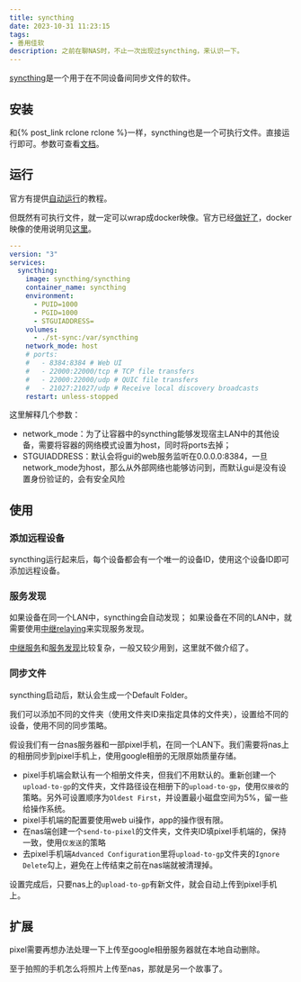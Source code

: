 ```yaml
---
title: syncthing
date: 2023-10-31 11:23:15
tags:
- 善用佳软
description: 之前在聊NAS时，不止一次出现过syncthing，来认识一下。
---
```

[syncthing](https://syncthing.net/)是一个用于在不同设备间同步文件的软件。

## 安装

和{% post_link rclone rclone %}一样，syncthing也是一个可执行文件。直接运行即可。参数可查看[文档](https://docs.syncthing.net/users/syncthing.html)。

## 运行

官方有提供[自动运行](https://docs.syncthing.net/users/autostart.html)的教程。

但既然有可执行文件，就一定可以wrap成docker映像。官方已经[做好了](https://hub.docker.com/r/syncthing/syncthing)，docker映像的使用说明见[这里](https://github.com/syncthing/syncthing/blob/main/README-Docker.md)。

```yml
---
version: "3"
services:
  syncthing:
    image: syncthing/syncthing
    container_name: syncthing
    environment:
      - PUID=1000
      - PGID=1000
      - STGUIADDRESS=
    volumes:
      - ./st-sync:/var/syncthing
    network_mode: host
    # ports:
    #   - 8384:8384 # Web UI
    #   - 22000:22000/tcp # TCP file transfers
    #   - 22000:22000/udp # QUIC file transfers
    #   - 21027:21027/udp # Receive local discovery broadcasts
    restart: unless-stopped
```

这里解释几个参数：
- network_mode：为了让容器中的syncthing能够发现宿主LAN中的其他设备，需要将容器的网络模式设置为host，同时将ports去掉；
- STGUIADDRESS：默认会将gui的web服务监听在0.0.0.0:8384，一旦network_mode为host，那么从外部网络也能够访问到，而默认gui是没有设置身份验证的，会有安全风险

## 使用

### 添加远程设备

syncthing运行起来后，每个设备都会有一个唯一的设备ID，使用这个设备ID即可添加远程设备。

### 服务发现

如果设备在同一个LAN中，syncthing会自动发现；
如果设备在不同的LAN中，就需要使用[中继relaying](https://docs.syncthing.net/users/relaying.html)来实现服务发现。

[中继服务](https://docs.syncthing.net/users/strelaysrv.html)和[服务发现](https://docs.syncthing.net/users/stdiscosrv.html)比较复杂，一般又较少用到，这里就不做介绍了。

### 同步文件

syncthing启动后，默认会生成一个Default Folder。

我们可以添加不同的文件夹（使用文件夹ID来指定具体的文件夹），设置给不同的设备，使用不同的同步策略。

假设我们有一台nas服务器和一部pixel手机，在同一个LAN下。我们需要将nas上的相册同步到pixel手机上，使用google相册的无限原始质量存储。

- pixel手机端会默认有一个相册文件夹，但我们不用默认的。重新创建一个`upload-to-gp`的文件夹，文件路径设在相册下的`upload-to-gp`，使用`仅接收`的策略。另外可设置顺序为`Oldest First`，并设置最小磁盘空间为5%，留一些给操作系统。
- pixel手机端的配置要使用web ui操作，app的操作很有限。
- 在nas端创建一个`send-to-pixel`的文件夹，文件夹ID填pixel手机端的，保持一致，使用`仅发送`的策略
- 去pixel手机端`Advanced Configuration`里将`upload-to-gp`文件夹的`Ignore Delete`勾上，避免在上传结束之前在nas端就被清理掉。

设置完成后，只要nas上的`upload-to-gp`有新文件，就会自动上传到pixel手机上。

## 扩展

pixel需要再想办法处理一下上传至google相册服务器就在本地自动删除。

至于拍照的手机怎么将照片上传至nas，那就是另一个故事了。
